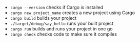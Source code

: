 - `cargo --version` checks if Cargo is installed
- `cargo new project_name` creates a new project using Cargo
- `cargo build` builds your project
- `./target/debug/say_hello` runs your built project
- `cargo run` builds and runs your project in one go
- `cargo check` checks code to make sure it compiles

